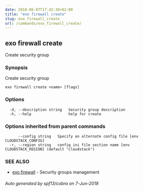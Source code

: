 ```yaml
---
date: 2018-06-07T17:42:38+02:00
title: "exo firewall create"
slug: exo_firewall_create
url: /commands/exo_firewall_create/
---
```

## exo firewall create

Create security group

### Synopsis

Create security group

```
exo firewall create <name> [flags]
```

### Options

```
  -d, --description string   Security group description
  -h, --help                 help for create
```

### Options inherited from parent commands

```
      --config string   Specify an alternate config file [env CLOUDSTACK_CONFIG]
  -r, --region string   config ini file section name [env CLOUDSTACK_REGION] (default "cloudstack")
```

### SEE ALSO

* [exo firewall](/commands/exo_firewall/)	 - Security groups management

###### Auto generated by spf13/cobra on 7-Jun-2018
